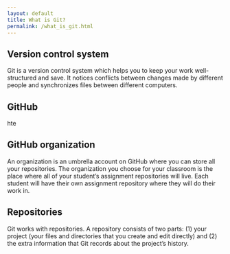 ```yaml
---
layout: default
title: What is Git?
permalink: /what_is_git.html
---
```


## Version control system

Git is a version control system which helps you to keep your work well-structured and save. It notices conflicts between changes made by different people and synchronizes files between different computers.

## GitHub

hte

## GitHub organization

An organization is an umbrella account on GitHub where you can store all your repositories. The organization you choose for your classroom is the place where all of your student’s assignment repositories will live. Each student will have their own assignment repository where they will do their work in.

## Repositories

Git works with repositories. A repository consists of two parts: (1) your project (your files and directories that you create and edit directly) and (2) the extra information that Git records about the project’s history.

